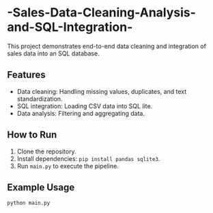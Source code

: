 # -Sales-Data-Cleaning-Analysis-and-SQL-Integration-

This project demonstrates end-to-end data cleaning and integration of sales data into an SQL database.

## Features
- Data cleaning: Handling missing values, duplicates, and text standardization.
- SQL integration: Loading CSV data into SQL lite.
- Data analysis: Filtering and aggregating data.

## How to Run
1. Clone the repository.
2. Install dependencies: `pip install pandas sqlite3`.
3. Run `main.py` to execute the pipeline.

## Example Usage
```python
python main.py
